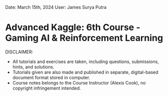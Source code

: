 Date: March 15th, 2024
User: James Surya Putra

# Advanced Kaggle: 6th Course - Gaming AI & Reinforcement Learning

DISCLAIMER:
- All tutorials and exercises are taken, including questions, submissions, hints, and solutions.
- Tutorials given are also made and published in separate, digital-based document format stored in computer.
- Course notes belongs to the Course Instructor (Alexis Cook), no copyright infringement intended.
